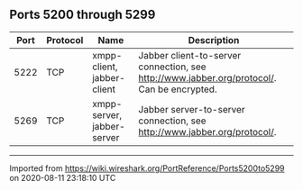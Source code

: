 ## Ports 5200 through 5299


| Port | Protocol | Name                       | Description                                                                                  |
| ---- | -------- | -------------------------- | -------------------------------------------------------------------------------------------- |
| 5222 | TCP      | xmpp-client, jabber-client | Jabber client-to-server connection, see <http://www.jabber.org/protocol/>. Can be encrypted. |
| 5269 | TCP      | xmpp-server, jabber-server | Jabber server-to-server connection, see <http://www.jabber.org/protocol/>.                   |


---

Imported from https://wiki.wireshark.org/PortReference/Ports5200to5299 on 2020-08-11 23:18:10 UTC
